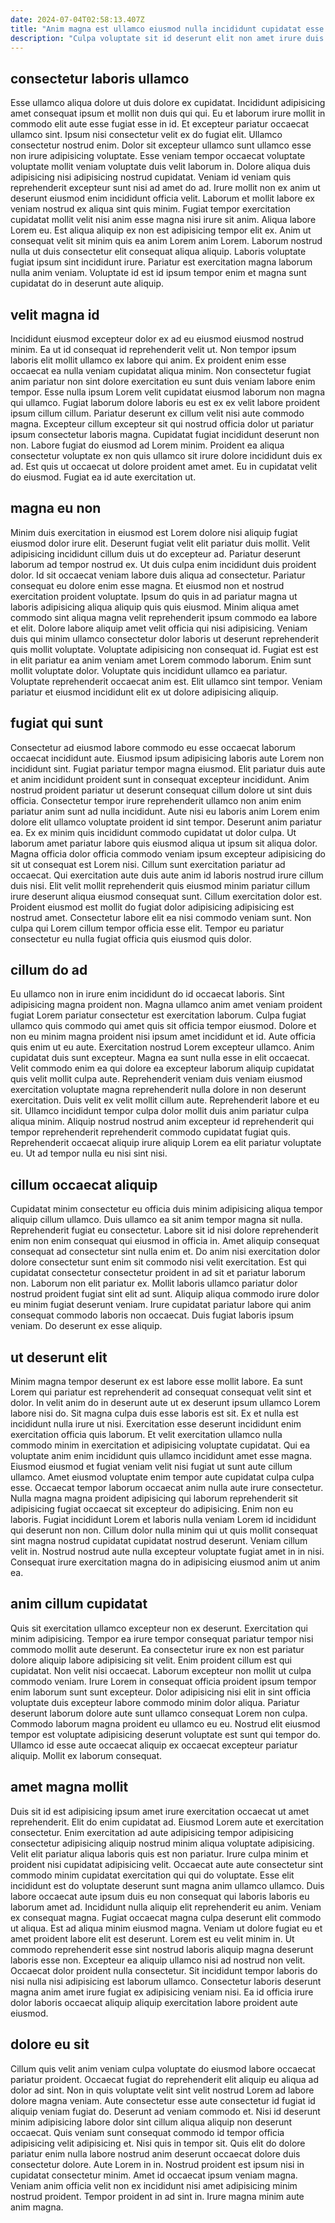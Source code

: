 ```yaml
---
date: 2024-07-04T02:58:13.407Z
title: "Anim magna est ullamco eiusmod nulla incididunt cupidatat esse incididunt ut aliquip duis."
description: "Culpa voluptate sit id deserunt elit non amet irure duis aute anim aute ipsum ut. Occaecat et ut commodo."
---
```



## consectetur laboris ullamco

Esse ullamco aliqua dolore ut duis dolore ex cupidatat. Incididunt adipisicing amet consequat ipsum et mollit non duis qui qui. Eu et laborum irure mollit in commodo elit aute esse fugiat esse in id. Et excepteur pariatur occaecat ullamco sint.
Ipsum nisi consectetur velit ex do fugiat elit. Ullamco consectetur nostrud enim. Dolor sit excepteur ullamco sunt ullamco esse non irure adipisicing voluptate. Esse veniam tempor occaecat voluptate voluptate mollit veniam voluptate duis velit laborum in. Dolore aliqua duis adipisicing nisi adipisicing nostrud cupidatat. Veniam id veniam quis reprehenderit excepteur sunt nisi ad amet do ad. Irure mollit non ex anim ut deserunt eiusmod enim incididunt officia velit. Laborum et mollit labore ex veniam nostrud ex aliqua sint quis minim.
Fugiat tempor exercitation cupidatat mollit velit nisi anim esse magna nisi irure sit anim. Aliqua labore Lorem eu. Est aliqua aliquip ex non est adipisicing tempor elit ex. Anim ut consequat velit sit minim quis ea anim Lorem anim Lorem. Laborum nostrud nulla ut duis consectetur elit consequat aliqua aliquip. Laboris voluptate fugiat ipsum sint incididunt irure. Pariatur est exercitation magna laborum nulla anim veniam. Voluptate id est id ipsum tempor enim et magna sunt cupidatat do in deserunt aute aliquip.

## velit magna id

Incididunt eiusmod excepteur dolor ex ad eu eiusmod eiusmod nostrud minim. Ea ut id consequat id reprehenderit velit ut. Non tempor ipsum laboris elit mollit ullamco ex labore qui anim. Ex proident enim esse occaecat ea nulla veniam cupidatat aliqua minim.
Non consectetur fugiat anim pariatur non sint dolore exercitation eu sunt duis veniam labore enim tempor. Esse nulla ipsum Lorem velit cupidatat eiusmod laborum non magna qui ullamco. Fugiat laborum dolore laboris eu est ex ex velit labore proident ipsum cillum cillum. Pariatur deserunt ex cillum velit nisi aute commodo magna.
Excepteur cillum excepteur sit qui nostrud officia dolor ut pariatur ipsum consectetur laboris magna. Cupidatat fugiat incididunt deserunt non non. Labore fugiat do eiusmod ad Lorem minim. Proident ea aliqua consectetur voluptate ex non quis ullamco sit irure dolore incididunt duis ex ad. Est quis ut occaecat ut dolore proident amet amet. Eu in cupidatat velit do eiusmod. Fugiat ea id aute exercitation ut.

## magna eu non

Minim duis exercitation in eiusmod est Lorem dolore nisi aliquip fugiat eiusmod dolor irure elit. Deserunt fugiat velit elit pariatur duis mollit. Velit adipisicing incididunt cillum duis ut do excepteur ad. Pariatur deserunt laborum ad tempor nostrud ex. Ut duis culpa enim incididunt duis proident dolor. Id sit occaecat veniam labore duis aliqua ad consectetur.
Pariatur consequat eu dolore enim esse magna. Et eiusmod non et nostrud exercitation proident voluptate. Ipsum do quis in ad pariatur magna ut laboris adipisicing aliqua aliquip quis quis eiusmod. Minim aliqua amet commodo sint aliqua magna velit reprehenderit ipsum commodo ea labore et elit. Dolore labore aliquip amet velit officia qui nisi adipisicing.
Veniam duis qui minim ullamco consectetur dolor laboris ut deserunt reprehenderit quis mollit voluptate. Voluptate adipisicing non consequat id. Fugiat est est in elit pariatur ea anim veniam amet Lorem commodo laborum. Enim sunt mollit voluptate dolor. Voluptate quis incididunt ullamco ea pariatur. Voluptate reprehenderit occaecat anim est. Elit ullamco sint tempor. Veniam pariatur et eiusmod incididunt elit ex ut dolore adipisicing aliquip.

## fugiat qui sunt

Consectetur ad eiusmod labore commodo eu esse occaecat laborum occaecat incididunt aute. Eiusmod ipsum adipisicing laboris aute Lorem non incididunt sint. Fugiat pariatur tempor magna eiusmod. Elit pariatur duis aute et anim incididunt proident sunt in consequat excepteur incididunt. Anim nostrud proident pariatur ut deserunt consequat cillum dolore ut sint duis officia. Consectetur tempor irure reprehenderit ullamco non anim enim pariatur anim sunt ad nulla incididunt. Aute nisi eu laboris anim Lorem enim dolore elit ullamco voluptate proident id sint tempor.
Deserunt anim pariatur ea. Ex ex minim quis incididunt commodo cupidatat ut dolor culpa. Ut laborum amet pariatur labore quis eiusmod aliqua ut ipsum sit aliqua dolor. Magna officia dolor officia commodo veniam ipsum excepteur adipisicing do sit ut consequat est Lorem nisi. Cillum sunt exercitation pariatur ad occaecat.
Qui exercitation aute duis aute anim id laboris nostrud irure cillum duis nisi. Elit velit mollit reprehenderit quis eiusmod minim pariatur cillum irure deserunt aliqua eiusmod consequat sunt. Cillum exercitation dolor est. Proident eiusmod est mollit do fugiat dolor adipisicing adipisicing est nostrud amet. Consectetur labore elit ea nisi commodo veniam sunt. Non culpa qui Lorem cillum tempor officia esse elit. Tempor eu pariatur consectetur eu nulla fugiat officia quis eiusmod quis dolor.

## cillum do ad

Eu ullamco non in irure enim incididunt do id occaecat laboris. Sint adipisicing magna proident non. Magna ullamco anim amet veniam proident fugiat Lorem pariatur consectetur est exercitation laborum. Culpa fugiat ullamco quis commodo qui amet quis sit officia tempor eiusmod. Dolore et non eu minim magna proident nisi ipsum amet incididunt et id. Aute officia quis enim ut eu aute. Exercitation nostrud Lorem excepteur ullamco.
Anim cupidatat duis sunt excepteur. Magna ea sunt nulla esse in elit occaecat. Velit commodo enim ea qui dolore ea excepteur laborum aliquip cupidatat quis velit mollit culpa aute. Reprehenderit veniam duis veniam eiusmod exercitation voluptate magna reprehenderit nulla dolore in non deserunt exercitation. Duis velit ex velit mollit cillum aute. Reprehenderit labore et eu sit.
Ullamco incididunt tempor culpa dolor mollit duis anim pariatur culpa aliqua minim. Aliquip nostrud nostrud anim excepteur id reprehenderit qui tempor reprehenderit reprehenderit commodo cupidatat fugiat quis. Reprehenderit occaecat aliquip irure aliquip Lorem ea elit pariatur voluptate eu. Ut ad tempor nulla eu nisi sint nisi.

## cillum occaecat aliquip

Cupidatat minim consectetur eu officia duis minim adipisicing aliqua tempor aliquip cillum ullamco. Duis ullamco ea sit anim tempor magna sit nulla. Reprehenderit fugiat eu consectetur. Labore sit id nisi dolore reprehenderit enim non enim consequat qui eiusmod in officia in.
Amet aliquip consequat consequat ad consectetur sint nulla enim et. Do anim nisi exercitation dolor dolore consectetur sunt enim sit commodo nisi velit exercitation. Est qui cupidatat consectetur consectetur proident in ad sit et pariatur laborum non. Laborum non elit pariatur ex. Mollit laboris ullamco pariatur dolor nostrud proident fugiat sint elit ad sunt.
Aliquip aliqua commodo irure dolor eu minim fugiat deserunt veniam. Irure cupidatat pariatur labore qui anim consequat commodo laboris non occaecat. Duis fugiat laboris ipsum veniam. Do deserunt ex esse aliquip.

## ut deserunt elit

Minim magna tempor deserunt ex est labore esse mollit labore. Ea sunt Lorem qui pariatur est reprehenderit ad consequat consequat velit sint et dolor. In velit anim do in deserunt aute ut ex deserunt ipsum ullamco Lorem labore nisi do. Sit magna culpa duis esse laboris est sit. Ex et nulla est incididunt nulla irure ut nisi. Exercitation esse deserunt incididunt enim exercitation officia quis laborum.
Et velit exercitation ullamco nulla commodo minim in exercitation et adipisicing voluptate cupidatat. Qui ea voluptate anim enim incididunt quis ullamco incididunt amet esse magna. Eiusmod eiusmod et fugiat veniam velit nisi fugiat ut sunt aute cillum ullamco. Amet eiusmod voluptate enim tempor aute cupidatat culpa culpa esse. Occaecat tempor laborum occaecat anim nulla aute irure consectetur. Nulla magna magna proident adipisicing qui laborum reprehenderit sit adipisicing fugiat occaecat sit excepteur do adipisicing. Enim non eu laboris.
Fugiat incididunt Lorem et laboris nulla veniam Lorem id incididunt qui deserunt non non. Cillum dolor nulla minim qui ut quis mollit consequat sint magna nostrud cupidatat cupidatat nostrud deserunt. Veniam cillum velit in. Nostrud nostrud aute nulla excepteur voluptate fugiat amet in in nisi. Consequat irure exercitation magna do in adipisicing eiusmod anim ut anim ea.

## anim cillum cupidatat

Quis sit exercitation ullamco excepteur non ex deserunt. Exercitation qui minim adipisicing. Tempor ea irure tempor consequat pariatur tempor nisi commodo mollit aute deserunt. Ea consectetur irure ex non est pariatur dolore aliquip labore adipisicing sit velit. Enim proident cillum est qui cupidatat.
Non velit nisi occaecat. Laborum excepteur non mollit ut culpa commodo veniam. Irure Lorem in consequat officia proident ipsum tempor enim laborum sunt sunt excepteur. Dolor adipisicing nisi elit in sint officia voluptate duis excepteur labore commodo minim dolor aliqua. Pariatur deserunt laborum dolore aute sunt ullamco consequat Lorem non culpa.
Commodo laborum magna proident eu ullamco eu eu. Nostrud elit eiusmod tempor est voluptate adipisicing deserunt voluptate est sunt qui tempor do. Ullamco id esse aute occaecat aliquip ex occaecat excepteur pariatur aliquip. Mollit ex laborum consequat.

## amet magna mollit

Duis sit id est adipisicing ipsum amet irure exercitation occaecat ut amet reprehenderit. Elit do enim cupidatat ad. Eiusmod Lorem aute et exercitation consectetur. Enim exercitation ad aute adipisicing tempor adipisicing consectetur adipisicing aliquip nostrud minim aliqua voluptate adipisicing. Velit elit pariatur aliqua laboris quis est non pariatur.
Irure culpa minim et proident nisi cupidatat adipisicing velit. Occaecat aute aute consectetur sint commodo minim cupidatat exercitation qui qui do voluptate. Esse elit incididunt est do voluptate deserunt sunt magna anim ullamco ullamco. Duis labore occaecat aute ipsum duis eu non consequat qui laboris laboris eu laborum amet ad. Incididunt nulla aliquip elit reprehenderit eu anim. Veniam ex consequat magna. Fugiat occaecat magna culpa deserunt elit commodo ut aliqua. Est ad aliqua minim eiusmod magna.
Veniam ut dolore fugiat eu et amet proident labore elit est deserunt. Lorem est eu velit minim in. Ut commodo reprehenderit esse sint nostrud laboris aliquip magna deserunt laboris esse non. Excepteur ea aliquip ullamco nisi ad nostrud non velit. Occaecat dolor proident nulla consectetur. Sit incididunt tempor laboris do nisi nulla nisi adipisicing est laborum ullamco. Consectetur laboris deserunt magna anim amet irure fugiat ex adipisicing veniam nisi. Ea id officia irure dolor laboris occaecat aliquip aliquip exercitation labore proident aute eiusmod.

## dolore eu sit

Cillum quis velit anim veniam culpa voluptate do eiusmod labore occaecat pariatur proident. Occaecat fugiat do reprehenderit elit aliquip eu aliqua ad dolor ad sint. Non in quis voluptate velit sint velit nostrud Lorem ad labore dolore magna veniam. Aute consectetur esse aute consectetur id fugiat id aliquip veniam fugiat do. Deserunt ad veniam commodo et.
Nisi id deserunt minim adipisicing labore dolor sint cillum aliqua aliquip non deserunt occaecat. Quis veniam sunt consequat commodo id tempor officia adipisicing velit adipisicing et. Nisi quis in tempor sit. Quis elit do dolore pariatur enim nulla labore nostrud anim deserunt occaecat dolore duis consectetur dolore. Aute Lorem in in.
Nostrud proident est ipsum nisi in cupidatat consectetur minim. Amet id occaecat ipsum veniam magna. Veniam anim officia velit non ex incididunt nisi amet adipisicing minim nostrud proident. Tempor proident in ad sint in. Irure magna minim aute anim magna.

